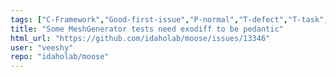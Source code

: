 ```yaml
---
tags: ["C-Framework","Good-first-issue","P-normal","T-defect","T-task","amr","fem","finite-elements","finite-volumes","multiphysics","object-oriented","parallel","simulation"]
title: "Some MeshGenerator tests need exodiff to be pedantic"
html_url: "https://github.com/idaholab/moose/issues/13346"
user: "veeshy"
repo: "idaholab/moose"
---
```


